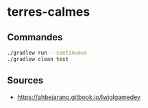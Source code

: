 # terres-calmes

## Commandes 

```bash
./gradlew run --continuous
./gradlew clean test
```

## Sources

- https://ahbejarano.gitbook.io/lwjglgamedev
